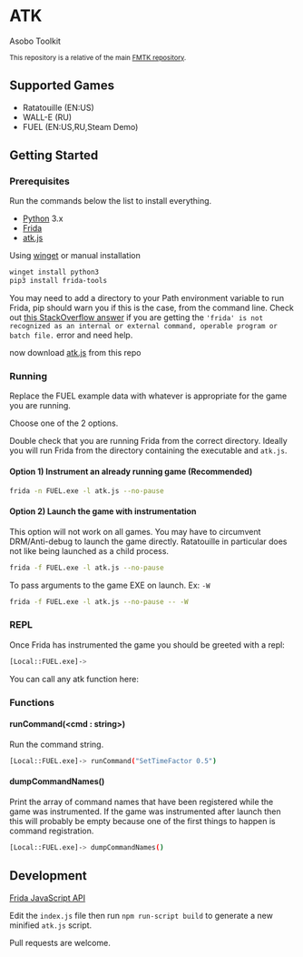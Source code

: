 # ATK

Asobo Toolkit

<sup>This repository is a relative of the main [FMTK repository](https://github.com/widberg/fmtk).</sup>

## Supported Games

* Ratatouille (EN:US)
* WALL-E (RU)
* FUEL (EN:US,RU,Steam Demo)

## Getting Started

### Prerequisites

Run the commands below the list to install everything.

* [Python](https://www.python.org/) 3.x
* [Frida](https://github.com/frida/frida)
* [atk.js](https://raw.githubusercontent.com/widberg/atk/master/atk.js)

Using [winget](https://github.com/microsoft/winget-cli) or manual installation

```sh
winget install python3
pip3 install frida-tools
```

You may need to add a directory to your Path environment variable to run Frida, pip should warn you if this is the case, from the command line. Check out [this StackOverflow answer](https://stackoverflow.com/a/36160069/3997768) if you are getting the `'frida' is not recognized as an internal or external command, operable program or batch file.` error and need help.

now download [atk.js](https://raw.githubusercontent.com/widberg/atk/master/atk.js) from this repo

### Running

Replace the FUEL example data with whatever is appropriate for the game you are running.

Choose one of the 2 options.

Double check that you are running Frida from the correct directory. Ideally you will run Frida from the directory containing the executable and `atk.js`.

#### Option 1) Instrument an already running game (Recommended)

```sh
frida -n FUEL.exe -l atk.js --no-pause
```

#### Option 2) Launch the game with instrumentation

This option will not work on all games. You may have to circumvent DRM/Anti-debug to launch the game directly. Ratatouille in particular does not like being launched as a child process.

```sh
frida -f FUEL.exe -l atk.js --no-pause
```

To pass arguments to the game EXE on launch. Ex: `-W`

```sh
frida -f FUEL.exe -l atk.js --no-pause -- -W
```

### REPL

Once Frida has instrumented the game you should be greeted with a repl:

```sh
[Local::FUEL.exe]->
```

You can call any atk function here:

### Functions

#### runCommand(\<cmd : string\>)

Run the command string.

```sh
[Local::FUEL.exe]-> runCommand("SetTimeFactor 0.5")
```

#### dumpCommandNames()

Print the array of command names that have been registered while the game was instrumented. If the game was instrumented after launch then this will probably be empty because one of the first things to happen is command registration.

```sh
[Local::FUEL.exe]-> dumpCommandNames()
```

## Development

[Frida JavaScript API](https://frida.re/docs/javascript-api/)

Edit the `index.js` file then run `npm run-script build` to generate a new minified `atk.js` script.

Pull requests are welcome.
